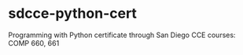 # sdcce-python-cert
Programming with Python certificate through San Diego CCE courses: COMP 660, 661
